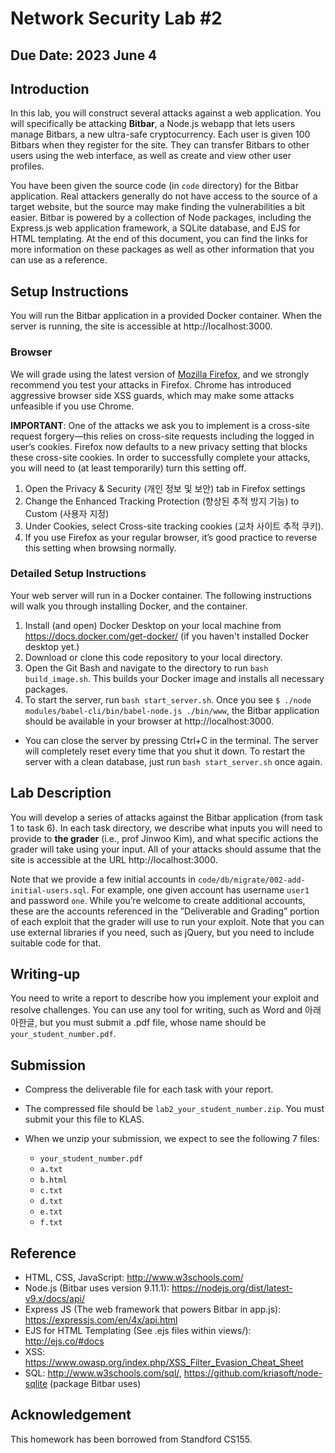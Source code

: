 # Network Security Lab #2

## Due Date: 2023 June 4

## Introduction
In this lab, you will construct several attacks against a web application. You will specifically be attacking **Bitbar**, a Node.js webapp that lets users manage Bitbars, a new ultra-safe cryptocurrency. Each user is given 100 Bitbars when they register for the site. They can transfer Bitbars to other users using the web interface, as well as create and view other user profiles. 

You have been given the source code (in `code` directory) for the Bitbar application. Real attackers generally do not have access to the source of a target website, but the source may make finding the vulnerabilities a bit easier. Bitbar is powered by a collection of Node packages, including the Express.js web application framework, a SQLite database, and EJS for HTML templating. At the end of this document, you can find the links for more information on these packages as well as other information that you can use as a reference.

## Setup Instructions

You will run the Bitbar application in a provided Docker container. When the server is running, the site is accessible at http://localhost:3000.

### Browser

We will grade using the latest version of [Mozilla Firefox](https://www.mozilla.org/ko/firefox/new/), and we strongly recommend you test your attacks in Firefox. Chrome has introduced aggressive browser side XSS guards, which may make some attacks unfeasible if you use Chrome.

**IMPORTANT**: One of the attacks we ask you to implement is a cross-site request forgery—this relies on cross-site requests including the logged in user’s cookies. Firefox now defaults to a new privacy setting that blocks these cross-site cookies. In order to successfully complete your attacks, you will need to (at least temporarily) turn this setting off.

1. Open the Privacy & Security (개인 정보 및 보안) tab in Firefox settings
2. Change the Enhanced Tracking Protection (향상된 추적 방지 기능) to Custom (사용자 지정)
3. Under Cookies, select Cross-site tracking cookies (교차 사이트 추적 쿠키).
4. If you use Firefox as your regular browser, it’s good practice to reverse this setting when browsing normally.

### Detailed Setup Instructions

Your web server will run in a Docker container. The following instructions will walk you through installing Docker, and the container.

1. Install (and open) Docker Desktop on your local machine from https://docs.docker.com/get-docker/ (if you haven't installed Docker desktop yet.)
2. Download or clone this code repository to your local directory.
3. Open the Git Bash and navigate to the directory to run ```bash build_image.sh```. This builds your Docker image and installs all necessary packages.
4. To start the server, run ```bash start_server.sh```. Once you see `$ ./node modules/babel-cli/bin/babel-node.js ./bin/www`, the Bitbar application should be available in your browser at http://localhost:3000.
* You can close the server by pressing Ctrl+C in the terminal. The server will completely reset every time that you shut it down. To restart the server with a clean database, just run `bash start_server.sh` once again.

## Lab Description

You will develop a series of attacks against the Bitbar application (from task 1 to task 6). In each task directory, we describe what inputs you will need to provide to **the grader** (i.e., prof Jinwoo Kim), and what specific actions the grader will take using your input. All of your attacks should assume that the site is accessible at the URL http://localhost:3000.

Note that we provide a few initial accounts in `code/db/migrate/002-add-initial-users.sql`. For example, one given account has username `user1` and password `one`. While you’re welcome to create additional accounts, these are the accounts referenced in the ”Deliverable and Grading” portion of each exploit that the grader will use to run your exploit. Note that you can use external libraries if you need, such as jQuery, but you need to include suitable code for that.

## Writing-up
You need to write a report to describe how you implement your exploit and resolve challenges. You can use any tool for writing, such as Word and 아래아한글, but you must submit a .pdf file, whose name should be ```your_student_number.pdf```.

## Submission
* Compress the deliverable file for each task with your report.
* The compressed file should be ```lab2_your_student_number.zip```. You must submit your this file to KLAS.

* When we unzip your submission, we expect to see the following 7 files:
  * `your_student_number.pdf`
  * `a.txt`
  * `b.html`
  * `c.txt`
  * `d.txt`
  * `e.txt`
  * `f.txt`

## Reference

* HTML, CSS, JavaScript: http://www.w3schools.com/
* Node.js (Bitbar uses version 9.11.1): https://nodejs.org/dist/latest-v9.x/docs/api/
* Express JS (The web framework that powers Bitbar in app.js): https://expressjs.com/en/4x/api.html
* EJS for HTML Templating (See .ejs files within views/): http://ejs.co/#docs
* XSS: https://www.owasp.org/index.php/XSS_Filter_Evasion_Cheat_Sheet
* SQL: http://www.w3schools.com/sql/, https://github.com/kriasoft/node-sqlite (package Bitbar uses)

## Acknowledgement
This homework has been borrowed from Standford CS155.
